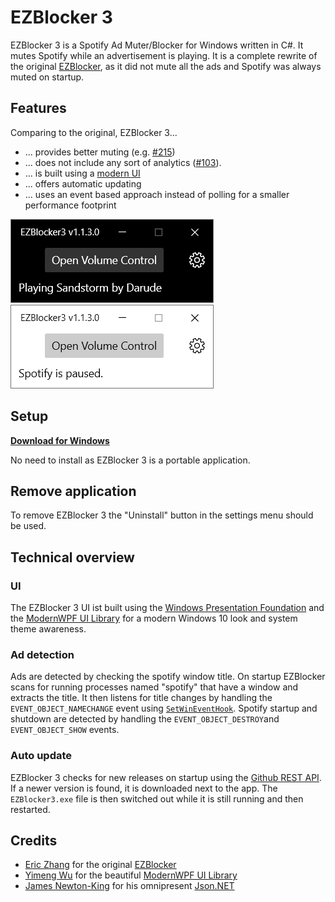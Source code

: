 # EZBlocker 3

EZBlocker 3 is a Spotify Ad Muter/Blocker for Windows written in C#.
It mutes Spotify while an advertisement is playing.
It is a complete rewrite of the original [EZBlocker](https://github.com/Xeroday/Spotify-Ad-Blocker), as it did not mute all the ads and Spotify was always muted on startup.

## Features
Comparing to the original, EZBlocker 3...
- ... provides better muting (e.g. [#215](https://github.com/Xeroday/Spotify-Ad-Blocker/pull/215))
- ... does not include any sort of analytics ([#103](https://github.com/Xeroday/Spotify-Ad-Blocker/issues/103)).
- ... is built using a [modern UI](https://github.com/Kinnara/ModernWpf)
- ... offers automatic updating
- ... uses an event based approach instead of polling for a smaller performance footprint

![Dark Theme](https://raw.githubusercontent.com/OpenByteDev/EZBlocker3/master/screenshots/screenshot-app-dark.png)
![Light Theme](https://raw.githubusercontent.com/OpenByteDev/EZBlocker3/master/screenshots/screenshot-app-light.png)

## Setup

**[Download for Windows](https://github.com/OpenByteDev/EZBlocker3/releases/latest/)**

No need to install as EZBlocker 3 is a portable application.

## Remove application

To remove EZBlocker 3 the "Uninstall" button in the settings menu should be used.

## Technical overview

### UI
The EZBlocker 3 UI ist built using the [Windows Presentation Foundation](https://docs.microsoft.com/en-us/dotnet/desktop/wpf/introduction-to-wpf?view=netframeworkdesktop-4.8) and the [ModernWPF UI Library](https://github.com/Kinnara/ModernWpf) for a modern Windows 10 look and system theme awareness.

### Ad detection
Ads are detected by checking the spotify window title. On startup EZBlocker scans for running processes named "spotify" that have a window and extracts the title. It then listens for title changes by handling the `EVENT_OBJECT_NAMECHANGE` event using [`SetWinEventHook`](https://docs.microsoft.com/en-us/windows/win32/api/winuser/nf-winuser-setwineventhook).
Spotify startup and shutdown are detected by handling the `EVENT_OBJECT_DESTROY`and `EVENT_OBJECT_SHOW` events.

### Auto update
EZBlocker 3 checks for new releases on startup using the [Github REST API](https://docs.github.com/en/free-pro-team@latest/rest). If a newer version is found, it is downloaded next to the app. The `EZBlocker3.exe` file is then switched out while it is still running and then restarted.

## Credits

- [Eric Zhang](https://github.com/Xeroday) for the original [EZBlocker](https://github.com/Xeroday/Spotify-Ad-Blocker)
- [Yimeng Wu](https://github.com/Kinnara) for the beautiful [ModernWPF UI Library](https://github.com/Kinnara/ModernWpf)
- [James Newton-King](https://github.com/JamesNK) for his omnipresent [Json.NET](https://www.newtonsoft.com/json)
